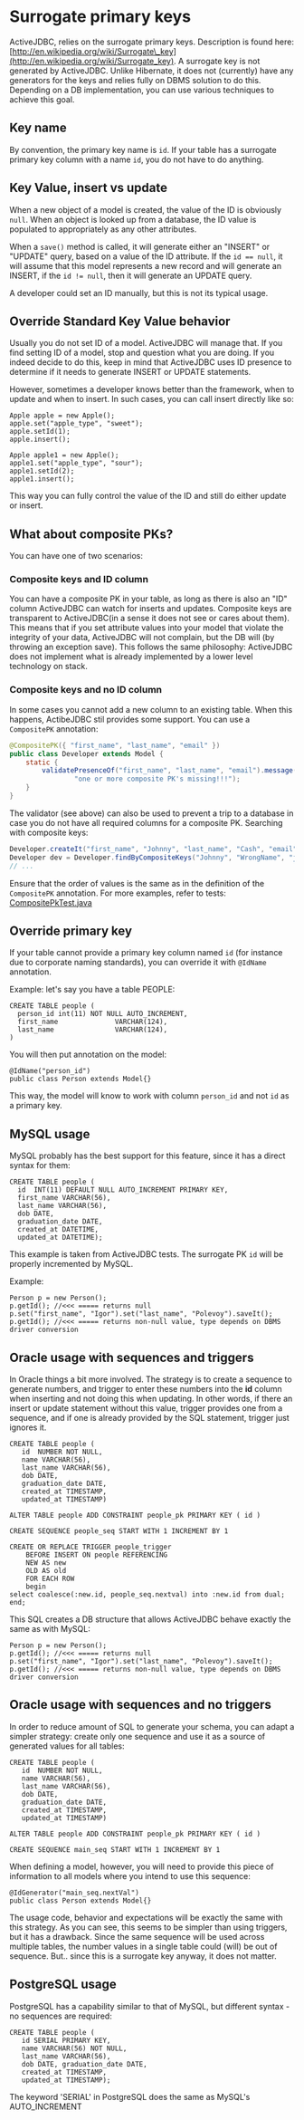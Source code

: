 <div class="page-header">
   <h1>Surrogate primary keys</h1>
</div>



ActiveJDBC, relies on the surrogate primary keys. Description is found here: [http://en.wikipedia.org/wiki/Surrogate\_key](http://en.wikipedia.org/wiki/Surrogate_key).
A surrogate key is not generated by ActiveJDBC. Unlike Hibernate, it does not (currently) have any generators
for the keys and relies fully on DBMS solution to do this. Depending on a DB implementation, you can use various
techniques to achieve this goal.

## Key name

By convention, the primary key name is `id`. If your table has a surrogate primary key column with a name `id`,
you do not have to do anything.

## Key Value, insert vs update

When a new object of a model is created, the value of the ID is obviously `null`.
When an object is looked up from a database, the ID value is populated to appropriately as any other attributes.

When a `save()` method is called, it will generate either an "INSERT" or "UPDATE" query, based on a value of the ID attribute.
If the `id == null`, it will assume that this model represents a new record and will generate an INSERT, if the `id != null`,
then it will generate an UPDATE query.

A developer could set an ID manually, but this is not its typical usage.

## Override Standard Key Value behavior

Usually you do not set ID of a model. ActiveJDBC will manage that. If you find setting ID of a model,
stop and question what you are doing. If you indeed decide to do this, keep in mind that
ActiveJDBC uses ID presence to determine if it needs to generate INSERT or UPDATE statements.

However, sometimes a developer knows better than the framework, when to update and when to insert.
In such cases, you can call insert directly like so:

~~~~ {.java}
Apple apple = new Apple();
apple.set("apple_type", "sweet");
apple.setId(1);
apple.insert();

Apple apple1 = new Apple();
apple1.set("apple_type", "sour");
apple1.setId(2);
apple1.insert();
~~~~

This way you can fully control the value of the ID and still do either update or insert.

## What about composite PKs?

You can have one of two scenarios: 

### Composite keys and ID column

You can have a composite PK in your table, as long as there is also an "ID" column ActiveJDBC can watch for
inserts and updates. Composite keys are transparent to ActiveJDBC(in a sense it does not see or cares about them).
This means that if you set attribute values into your model that violate the integrity of your data,
ActiveJDBC will not complain, but the DB will (by throwing an exception save).
This follows the same philosophy: ActiveJDBC does not implement what is already implemented by a lower level
technology on stack.

### Composite keys and no ID column

In some cases you cannot add a new column to an existing table. When this happens, ActibeJDBC stil provides some support. 
You can use a <code>CompositePK</code> annotation: 

```java
@CompositePK({ "first_name", "last_name", "email" })
public class Developer extends Model {
	static {
		validatePresenceOf("first_name", "last_name", "email").message(
				"one or more composite PK's missing!!!");
	}
}
```

The validator (see above) can also be used to prevent a trip to a database in case you do not have all required columns for a composite PK. 
Searching with composite keys: 

```java
Developer.createIt("first_name", "Johnny", "last_name", "Cash", "email", "j.cash@spam.org", "address", "123 Pine St");
Developer dev = Developer.findByCompositeKeys("Johnny", "WrongName", "j.cash@spam.org");
// ... 
```

Ensure that the order of values is the same as in the definition of the <code>CompositePK</code> annotation. 
For more examples, refer to tests: [CompositePkTest.java](https://github.com/javalite/activejdbc/blob/master/activejdbc/src/test/java/org/javalite/activejdbc/CompositePkTest.java)



## Override primary key

If your table cannot provide a primary key column named `id` (for instance due to corporate naming standards), you can override it with `@IdName` annotation.

Example: let's say you have a table PEOPLE:

~~~~ {.sql}
CREATE TABLE people (
  person_id int(11) NOT NULL AUTO_INCREMENT,
  first_name              VARCHAR(124),
  last_name               VARCHAR(124),
)
~~~~

You will then put annotation on the model:

~~~~ {.java}
@IdName("person_id")
public class Person extends Model{}
~~~~

This way, the model will know to work with column `person_id` and not `id` as a primary key.

## MySQL usage

MySQL probably has the best support for this feature, since it has a direct syntax for them:

~~~~ {.sql}
CREATE TABLE people (
  id  INT(11) DEFAULT NULL AUTO_INCREMENT PRIMARY KEY, 
  first_name VARCHAR(56), 
  last_name VARCHAR(56), 
  dob DATE, 
  graduation_date DATE, 
  created_at DATETIME, 
  updated_at DATETIME);
~~~~

This example is taken from ActiveJDBC tests. The surrogate PK `id` will be properly incremented by MySQL.

Example:

~~~~ {.java}
Person p = new Person();
p.getId(); //<<< ===== returns null
p.set("first_name", "Igor").set("last_name", "Polevoy").saveIt();
p.getId(); //<<< ===== returns non-null value, type depends on DBMS driver conversion
~~~~

## Oracle usage with sequences and triggers

In Oracle things a bit more involved. The strategy is to create a sequence to generate numbers, and trigger to enter these numbers into the **id** column when inserting and not doing this when updating. In other words, if there an insert or update statement without this value, trigger provides one from a sequence, and if one is already provided by the SQL statement, trigger just ignores it.

~~~~ {.sql}
CREATE TABLE people (
   id  NUMBER NOT NULL, 
   name VARCHAR(56), 
   last_name VARCHAR(56), 
   dob DATE, 
   graduation_date DATE, 
   created_at TIMESTAMP, 
   updated_at TIMESTAMP)

ALTER TABLE people ADD CONSTRAINT people_pk PRIMARY KEY ( id )

CREATE SEQUENCE people_seq START WITH 1 INCREMENT BY 1

CREATE OR REPLACE TRIGGER people_trigger
    BEFORE INSERT ON people REFERENCING
    NEW AS new
    OLD AS old
    FOR EACH ROW
    begin
select coalesce(:new.id, people_seq.nextval) into :new.id from dual;
end;
~~~~

This SQL creates a DB structure that allows ActiveJDBC behave exactly the same as with MySQL:

~~~~ {.java}
Person p = new Person();
p.getId(); //<<< ===== returns null
p.set("first_name", "Igor").set("last_name", "Polevoy").saveIt();
p.getId(); //<<< ===== returns non-null value, type depends on DBMS driver conversion
~~~~

## Oracle usage with sequences and no triggers

In order to reduce amount of SQL to generate your schema, you can adapt a simpler strategy: create only one sequence
and use it as a source of generated values for all tables:

~~~~ {.sql}
CREATE TABLE people (
   id  NUMBER NOT NULL, 
   name VARCHAR(56), 
   last_name VARCHAR(56), 
   dob DATE, 
   graduation_date DATE, 
   created_at TIMESTAMP, 
   updated_at TIMESTAMP)

ALTER TABLE people ADD CONSTRAINT people_pk PRIMARY KEY ( id )

CREATE SEQUENCE main_seq START WITH 1 INCREMENT BY 1
~~~~

When defining a model, however, you will need to provide this piece of information to all models where you intend to use this sequence:

~~~~ {.java}
@IdGenerator("main_seq.nextVal")
public class Person extends Model{}
~~~~

The usage code, behavior and expectations will be exactly the same with this strategy. As you can see, this seems
to be simpler than using triggers, but it has a drawback. Since the same sequence will be used across multiple tables,
the number values in a single table could (will) be out of sequence. But.. since this is a surrogate key anyway, it does not matter.

## PostgreSQL usage

PostgreSQL has a capability similar to that of MySQL, but different syntax - no sequences are required:

~~~~ {.sql}
CREATE TABLE people (
   id SERIAL PRIMARY KEY, 
   name VARCHAR(56) NOT NULL, 
   last_name VARCHAR(56), 
   dob DATE, graduation_date DATE, 
   created_at TIMESTAMP, 
   updated_at TIMESTAMP);
~~~~

The keyword 'SERIAL' in PostgreSQL does the same as MySQL's AUTO_INCREMENT

